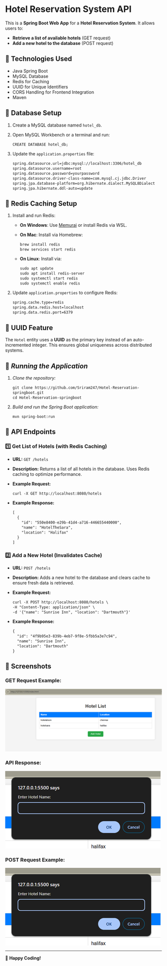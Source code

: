 
# Hotel Reservation System API

This is a **Spring Boot Web App** for a **Hotel Reservation System**. It allows users to:

-   **Retrieve a list of available hotels** (GET request)   
-   **Add a new hotel to the database** (POST request)
 
## 📌 Technologies Used

-   Java Spring Boot
-   MySQL Database
-   Redis for Caching
 -   UUID for Unique Identifiers
-   CORS Handling for Frontend Integration
-   Maven

## 📌 Database Setup

1.  Create a MySQL database named `hotel_db`.
    
2.  Open MySQL Workbench or a terminal and run:
    
    ```
    CREATE DATABASE hotel_db;
    ```
    
3.  Update the `application.properties` file:
    
    ```
    spring.datasource.url=jdbc:mysql://localhost:3306/hotel_db
    spring.datasource.username=root
    spring.datasource.password=yourpassword
    spring.datasource.driver-class-name=com.mysql.cj.jdbc.Driver
    spring.jpa.database-platform=org.hibernate.dialect.MySQL8Dialect
    spring.jpa.hibernate.ddl-auto=update
    ```
    
## 📌 Redis Caching Setup

1.  Install and run Redis:
    
    -   **On Windows**: Use [Memurai](https://www.memurai.com/) or install Redis via WSL.
        
    -   **On Mac**: Install via Homebrew:
        
        ```
        brew install redis
        brew services start redis
        ```
        
    -   **On Linux**: Install via:
        
        ```
        sudo apt update
        sudo apt install redis-server
        sudo systemctl start redis
        sudo systemctl enable redis
        ```
        
2.  Update `application.properties` to configure Redis:
    
    ```
    spring.cache.type=redis
    spring.data.redis.host=localhost
    spring.data.redis.port=6379
    ```
    

## 📌 UUID Feature

The `Hotel` entity uses a **UUID** as the primary key instead of an auto-incremented integer. This ensures global uniqueness across distributed systems.


## 📌 _Running the Application_

1.  _Clone the repository:_
    
    ```
    git clone https://github.com/Sriram247/Hotel-Reservation-springboot.git
    cd Hotel-Reservation-springboot
    ```
    
2.  _Build and run the Spring Boot application:_
    
    ```
    mvn spring-boot:run
    ```
    

## 📌 API Endpoints

### 1️⃣ Get List of Hotels (with Redis Caching)

-   **URL:**  `GET /hotels`
    
-   **Description:** Returns a list of all hotels in the database. Uses Redis caching to optimize performance.
    
-   **Example Request:**
    
    ```
    curl -X GET http://localhost:8080/hotels
    ```
    
-   **Example Response:**
    
    ```
    [
      {
        "id": "550e8400-e29b-41d4-a716-446655440000",
        "name": "HotelTheSara",
        "location": "Halifax"
      }
    ]
    ```
    

### 2️⃣ Add a New Hotel (Invalidates Cache)

-   **URL:**  `POST /hotels`
    
-   **Description:** Adds a new hotel to the database and clears cache to ensure fresh data is retrieved.
    
-   **Example Request:**
    
    ```
    curl -X POST http://localhost:8080/hotels \
    -H "Content-Type: application/json" \
    -d '{"name": "Sunrise Inn", "location": "Dartmouth"}'
    ```
    
-   **Example Response:**
    
    ```
    {
      "id": "4f9b95e3-839b-4eb7-9f8e-5fbb5a3e7c94",
      "name": "Sunrise Inn",
      "location": "Dartmouth"
    }
    ```
    

## 📌 Screenshots

### **GET Request Example:**
![GET Request Screenshot](/frontend.png)

### **API Response:**
![POST Request Screenshot](/frontend_input.png)

### **POST Request Example:**
![POST Request Screenshot](/frontend_input.png)


----------

🚀 **Happy Coding!**